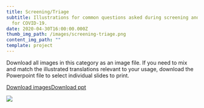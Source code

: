 ```yaml
---
title: Screening/Triage
subtitle: Illustrations for common questions asked during screening and triage
  for COVID-19.
date: 2020-04-30T16:00:00.000Z
thumb_img_path: /images/screening-triage.png
content_img_path: ""
template: project
---
```

Download all images in this category as an image file. If you need to mix and match the illustrated translations relevant to your usage, download the Powerpoint file to select individual slides to print.


<a class="button" href="https://google.com">Download images</a><a class="button" href="https://google.com">Download ppt</a>

<!-- <table><thead><tr><th>Click here to download all images in this category.Click here to download all images in this category.</th><th>Click here to download as Powerpoint file to mix and match the illustrated translations relevant to your usage.</th></tr></thead><tbody><tr><td><a class="button" href="https://google.com">Download images</a></td><td><a class="button" href="https://google.com">Download ppt</a></td></tr></tbody></table> -->

![](/images/screening-triage.png)